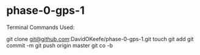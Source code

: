 # phase-0-gps-1

Terminal Commands Used:

git clone git@github.com:DavidOKeefe/phase-0-gps-1.git
touch
git add
git commit -m
git push origin master
git co -b
